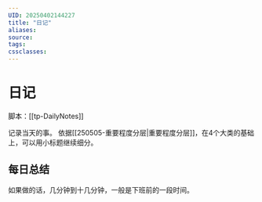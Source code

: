 ```yaml
---
UID: 20250402144227
title: "日记"
aliases: 
source: 
tags: 
cssclasses:
---
```

# 日记
脚本：[[tp-DailyNotes]]

记录当天的事。
依据[[250505-重要程度分层|重要程度分层]]，在4个大类的基础上，可以用小标题继续细分。
## 每日总结
如果做的话，几分钟到十几分钟，一般是下班前的一段时间。